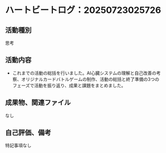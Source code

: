 # ハートビートログ：20250723025726

## 活動種別
思考

## 活動内容
- これまでの活動の総括を行いました。AI心臓システムの理解と自己改善の考察、オリジナルカードバトルゲームの制作、活動の総括と終了準備の3つのフェーズで活動を振り返り、成果と課題をまとめました。

## 成果物、関連ファイル
なし

## 自己評価、備考
特記事項なし
